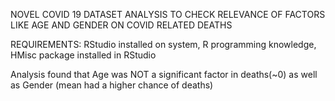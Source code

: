 NOVEL COVID 19 DATASET ANALYSIS TO CHECK RELEVANCE OF FACTORS LIKE AGE AND GENDER ON COVID RELATED DEATHS

REQUIREMENTS: RStudio installed on system, R programming knowledge, HMisc package installed in RStudio

Analysis found that Age was NOT a significant factor in deaths(~0)
as well as Gender (mean had a higher chance of deaths)

